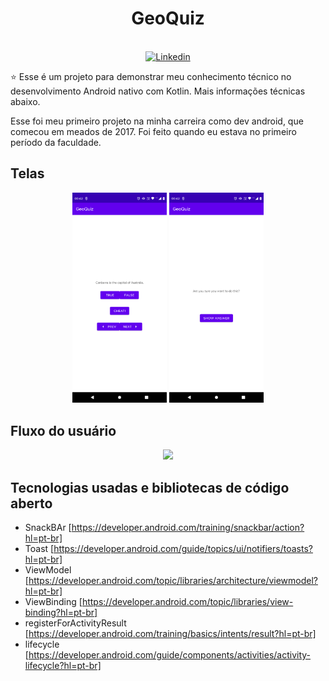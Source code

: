 <h1 align="center">GeoQuiz</h1>

<p align="center">
  <br>
  <a href="https://www.linkedin.com/in/danillo-santos-dev/"><img alt="Linkedin" src="https://img.shields.io/badge/LinkedIn-0077B5?style=for-the-badge&logo=linkedin&logoColor=white"/></a>
</p>

<p align="center">  

⭐ Esse é um projeto para demonstrar meu conhecimento técnico no desenvolvimento Android nativo com Kotlin. Mais informações técnicas abaixo.

Esse foi meu primeiro projeto na minha carreira como dev android, que comecou em meados de 2017. Foi feito quando eu estava no primeiro período da faculdade.
  
</p>

## Telas
<p float="left" align="center">
<img width="30%" src="screenshots/Screenshot_1.png"/>
<img width="30%" src="screenshots/Screenshot_2.png"/>
</p>

## Fluxo do usuário

<p float="left" align="center">
<img width="30%" src="screenshots/screen-1.gif"/>
</p>


## Tecnologias usadas e bibliotecas de código aberto

- SnackBAr [https://developer.android.com/training/snackbar/action?hl=pt-br]
- Toast [https://developer.android.com/guide/topics/ui/notifiers/toasts?hl=pt-br]
- ViewModel [https://developer.android.com/topic/libraries/architecture/viewmodel?hl=pt-br]
- ViewBinding [https://developer.android.com/topic/libraries/view-binding?hl=pt-br]
- registerForActivityResult [https://developer.android.com/training/basics/intents/result?hl=pt-br]
- lifecycle [https://developer.android.com/guide/components/activities/activity-lifecycle?hl=pt-br]

</br>


